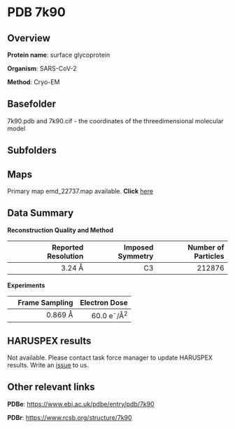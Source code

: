 # PDB 7k90

## Overview

**Protein name**: surface glycoprotein

**Organism**: SARS-CoV-2

**Method**: Cryo-EM



## Basefolder

7k90.pdb and 7k90.cif - the coordinates of the threedimensional molecular model

## Subfolders









## Maps

Primary map emd_22737.map available. **Click** [here](http://ftp.wwpdb.org/pub/emdb/structures/EMD-22737/map/) 

## Data Summary
**Reconstruction Quality and Method**

|   | Reported Resolution | Imposed Symmetry | Number of Particles |
|---|-------------:|----------------:|--------------:|
|   |3.24 Å|C3|212876|

**Experiments**

|   | Frame Sampling | Electron Dose |
|---|-------------:|----------------:|
|   |0.869 Å|60.0 e<sup>-</sup>/Å<sup>2</sup>|

## HARUSPEX results

Not available. Please contact task force manager to update HARUSPEX results. Write an [issue](https://github.com/thorn-lab/coronavirus_structural_task_force/issues) to us.

## Other relevant links 
**PDBe**:  https://www.ebi.ac.uk/pdbe/entry/pdb/7k90
 
**PDBr**: https://www.rcsb.org/structure/7k90 
